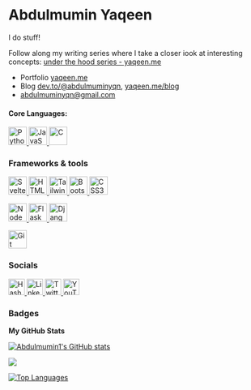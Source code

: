 Abdulmumin Yaqeen
==================================

I do stuff!

Follow along my writing series where I take a closer iook at interesting concepts: [under the hood series - yaqeen.me](https://www.yaqeen.me/blog/series/uth)

* Portfolio [yaqeen.me](https://www.yaqeen.me)
* Blog [dev.to/@abdulmuminyqn](https://dev.to/@abdulmuminyqn),  [yaqeen.me/blog](http://www.yaqeen.me/blog)
* [abdulmuminyqn@gmail.com](mailto:abdulmuminyqn@gmail.com)

  
#### Core Languages:
<p align="left">
  <a href="https://www.python.org/" target="_blank" rel="noreferrer">
    <img src="https://raw.githubusercontent.com/danielcranney/readme-generator/main/public/icons/skills/python-colored.svg" width="36" height="36" alt="Python" />
  </a>

  <a href="https://developer.mozilla.org/en-US/docs/Web/JavaScript" target="_blank" rel="noreferrer">
    <img src="https://raw.githubusercontent.com/danielcranney/readme-generator/main/public/icons/skills/javascript-colored.svg" width="36" height="36" alt="JavaScript" />
  </a>

  <a href="https://docs.microsoft.com/en-us/cpp/?view=msvc-170" target="_blank" rel="noreferrer">
    <img src="https://raw.githubusercontent.com/danielcranney/readme-generator/main/public/icons/skills/c-colored.svg" width="36" height="36" alt="C" />
  </a>
</p>

### Frameworks & tools
<p align="left">
  <a href="https://svelte.dev/" target="_blank" rel="noreferrer">
    <img src="https://raw.githubusercontent.com/danielcranney/readme-generator/main/public/icons/skills/svelte-colored.svg" width="36" height="36" alt="Svelte" />
  </a>

  <a href="https://developer.mozilla.org/en-US/docs/Glossary/HTML5" target="_blank" rel="noreferrer">
    <img src="https://raw.githubusercontent.com/danielcranney/readme-generator/main/public/icons/skills/html5-colored.svg" width="36" height="36" alt="HTML5" />
  </a>

  <a href="https://tailwindcss.com/" target="_blank" rel="noreferrer">
    <img src="https://raw.githubusercontent.com/danielcranney/readme-generator/main/public/icons/skills/tailwindcss-colored.svg" width="36" height="36" alt="TailwindCSS" />
  </a>

  <a href="https://getbootstrap.com/" target="_blank" rel="noreferrer">
    <img src="https://raw.githubusercontent.com/danielcranney/readme-generator/main/public/icons/skills/bootstrap-colored.svg" width="36" height="36" alt="Bootstrap" />
  </a>

  <a href="https://www.w3.org/TR/CSS/#css" target="_blank" rel="noreferrer">
    <img src="https://raw.githubusercontent.com/danielcranney/readme-generator/main/public/icons/skills/css3-colored.svg" width="36" height="36" alt="CSS3" />
  </a>
</p>

<p align="left">
  <a href="https://nodejs.org/en/" target="_blank" rel="noreferrer">
    <img src="https://raw.githubusercontent.com/danielcranney/readme-generator/main/public/icons/skills/nodejs-colored.svg" width="36" height="36" alt="NodeJS" />
  </a>

  <a href="https://flask.palletsprojects.com/en/2.0.x/" target="_blank" rel="noreferrer">
    <img src="https://raw.githubusercontent.com/danielcranney/readme-generator/main/public/icons/skills/flask-colored.svg" width="36" height="36" alt="Flask" />
  </a>

  <a href="https://www.djangoproject.com/" target="_blank" rel="noreferrer">
    <img src="https://raw.githubusercontent.com/danielcranney/readme-generator/main/public/icons/skills/django-colored.svg" width="36" height="36" alt="Django" />
  </a>
</p>

<p align="left">
  <a href="https://git-scm.com/" target="_blank" rel="noreferrer">
    <img src="https://raw.githubusercontent.com/danielcranney/readme-generator/main/public/icons/skills/git-colored.svg" width="36" height="36" alt="Git" />
  </a>
</p>


### Socials

<p align="left">
 
  <a href="https://avdurr.hashnode.dev" target="_blank" rel="noreferrer">
    <img src="https://raw.githubusercontent.com/danielcranney/readme-generator/main/public/icons/socials/hashnode.svg" width="32" height="32" alt="Hashnode" />
  </a>
  <a href="https://www.linkedin.com/in/abdulmuminyqn" target="_blank" rel="noreferrer">
    <img src="https://raw.githubusercontent.com/danielcranney/readme-generator/main/public/icons/socials/linkedin.svg" width="32" height="32" alt="LinkedIn" />
  </a>
<!--   <a href="http://www.medium.com/abdulmuminyqn" target="_blank" rel="noreferrer">
    <img src="https://raw.githubusercontent.com/danielcranney/readme-generator/main/public/icons/socials/medium.svg" width="32" height="32" alt="Medium" />
  </a> -->
  <a href="https://www.twitter.com/abdulmuminyqn" target="_blank" rel="noreferrer">
    <img src="https://www.svgrepo.com/download/452121/twitter-1.svg" width="32" height="32" alt="Twitter" />
  </a>
  <a href="https://www.youtube.com/c/abdulmuminyaqeen" target="_blank" rel="noreferrer">
    <img src="https://raw.githubusercontent.com/danielcranney/readme-generator/main/public/icons/socials/youtube.svg" width="32" height="32" alt="YouTube" />
  </a>
<!--    <a href="https://www.dev.to/abdulmuminyqn" target="_blank" rel="noreferrer">
    Dev.to
  </a> -->
</p>


### Badges

<b>My GitHub Stats</b>

<a href="http://www.github.com/Abdulmumin1"><img src="https://github-readme-stats.vercel.app/api?username=Abdulmumin1&show_icons=true&hide=&count_private=true&title_color=fa6c00&text_color=ffffff&icon_color=fa6c00&bg_color=202324&hide_border=true&show_icons=true" alt="Abdulmumin1's GitHub stats" /></a>

<a href="http://www.github.com/Abdulmumin1"><img src="https://github-readme-streak-stats.herokuapp.com/?user=Abdulmumin1&stroke=ffffff&background=202324&ring=fa6c00&fire=fa6c00&currStreakNum=ffffff&currStreakLabel=fa6c00&sideNums=ffffff&sideLabels=ffffff&dates=ffffff&hide_border=true" /></a>

<a href="https://github.com/Abdulmumin1" align="left"><img src="https://github-readme-stats.vercel.app/api/top-langs/?username=Abdulmumin1&langs_count=10&title_color=fa6c00&text_color=ffffff&icon_color=fa6c00&bg_color=202324&hide_border=true&locale=en&custom_title=Top%20%Languages&hide_progress=true" alt="Top Languages" /></a>

<!-- ### Support Me

<a href="https://www.buymeacoffee.com/abdulmuminyqn"><img src="https://cdn.buymeacoffee.com/buttons/v2/default-yellow.png" width="200" /></a> -->
